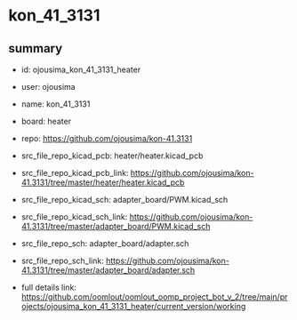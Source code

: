 # kon_41_3131
 
## summary 
* id: ojousima_kon_41_3131_heater
* user: ojousima
* name: kon_41_3131
* board: heater
* repo: https://github.com/ojousima/kon-41.3131
* src_file_repo_kicad_pcb: heater/heater.kicad_pcb
* src_file_repo_kicad_pcb_link: https://github.com/ojousima/kon-41.3131/tree/master/heater/heater.kicad_pcb
* src_file_repo_kicad_sch: adapter_board/PWM.kicad_sch
* src_file_repo_kicad_sch_link: https://github.com/ojousima/kon-41.3131/tree/master/adapter_board/PWM.kicad_sch

* src_file_repo_sch: adapter_board/adapter.sch
* src_file_repo_sch_link: https://github.com/ojousima/kon-41.3131/tree/master/adapter_board/adapter.sch
* full details link: https://github.com/oomlout/oomlout_oomp_project_bot_v_2/tree/main/projects/ojousima_kon_41_3131_heater/current_version/working  







